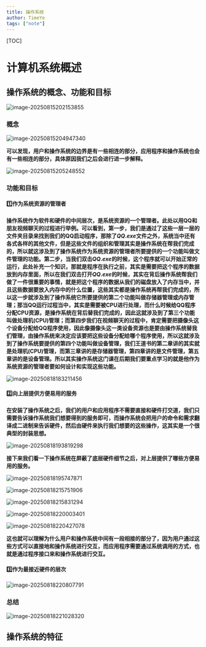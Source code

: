 ```yaml
---
title: 操作系统
author: TimeYe
tags: ["note"]
---
```




[TOC]

# 计算机系统概述

## 操作系统的概念、功能和目标

![image-20250815202153855](https://img.tynote.cn/img/typora/20250815202153979.png#800w)

### 概念

![image-20250815204947340](https://img.tynote.cn/img/typora/20250815204947478.png#800w)

**可以发现，用户和操作系统的边界是有一些相连的部分，应用程序和操作系统也会有一些相连的部分，具体原因我们之后会进行进一步解释。**

![image-20250815205248552](https://img.tynote.cn/img/typora/20250815205248734.png#800w)

### 功能和目标

#### 1️⃣作为系统资源的管理者

​	**操作系统作为软件和硬件的中间层次，是系统资源的一个管理者。此处以用QQ和朋友视频聊天的过程进行举例。可以看到，第一步，我们是通过了这些一层一层的文件夹目录来找到我们的QQ启动程序，那除了$QQ.exe$文件之外，系统当中还有各式各样的其他文件，但是这些文件的组织和管理其实是操作系统在帮我们完成的，所以就这涉及到了操作系统作为系统资源的管理者所要提供的一个功能叫做文件管理的功能。第二步，当我们双击$QQ.exe$的时候，这个程序就可以开始正常的运行，此处补充一个知识，那就是程序在执行之前，其实是需要把这个程序的数据放到内存里面，所以在我们双击打开$QQ.exe$的时候，其实在背后操作系统帮我们做了一件很重要的事情，就是把这个程序的数据从我们的磁盘放入了内存当中，并且这些数据要放入内存中的什么位置，这些其实都是操作系统再帮我们完成的，所以这一步就涉及到了操作系统它所要提供的第二个功能叫做存储器管理或内存管理；那当QQ运行过程当中，其实是需要被CPU进行处理，而什么时候给QQ程序分配CPU资源，是操作系统在背后替我们完成的，因此这就涉及到了第三个功能叫做处理机(CPU)管理；而第四步我们在视频聊天的过程中，肯定需要把摄像头这个设备分配给QQ程序使用，因此像摄像头这一类设备资源也是要由操作系统替我们管理，由操作系统来决定应该要把这些设备分配给哪个程序使用，所以这就涉及到了操作系统要提供的第四个功能叫做设备管理，我们王道书的第二章讲的其实就是处理机(CPU)管理，而第三章讲的是存储器管理，第四章讲的是文件管理，第五章讲的是设备管理。所以其实操作系统这门课在后期我们要重点学习的就是他作为系统资源的管理者要如何设计和实现这些功能。**

![image-20250818183211456](https://img.tynote.cn/img/typora/20250818183218704.png#800w)

#### 2️⃣向上层提供方便易用的服务

​	**在安装了操作系统之后，我们的用户和应用程序不需要直接和硬件打交道，我们只需要告诉操作系统我们想要得到的服务即可，而操作系统会把用户的命令和需求翻译成二进制来告诉硬件，然后由硬件来执行我们想要的这些操作，这其实是一个很典型的封装思想。**

![image-20250818193819298](https://img.tynote.cn/img/typora/20250818193819501.png#800w)

​	**接下来我们看一下操作系统在屏蔽了底层硬件细节之后，对上层提供了哪些方便易用的服务。**

![image-20250818195747871](https://img.tynote.cn/img/typora/20250818195748264.png#800w)

![image-20250818215751906](https://img.tynote.cn/img/typora/20250818215752073.png#800w)

![image-20250818215831294](https://img.tynote.cn/img/typora/20250818215831474.png#800w)

![image-20250818220003401](https://img.tynote.cn/img/typora/20250818220003564.png#800w)

![image-20250818220427078](https://img.tynote.cn/img/typora/20250818220427244.png#800w)



**这也就可以理解为什么用户和操作系统中间有一段相接的部分了，因为用户通过这些方式可以直接地和操作系统进行交互，而应用程序需要通过系统调用的方式，也就是通过程序接口来和操作系统进行交互。**

#### 3️⃣作为最接近硬件的层次

![image-20250818220807791](https://img.tynote.cn/img/typora/20250818220807936.png#800w)

### 总结

![image-20250818221028320](https://img.tynote.cn/img/typora/20250818221028465.png#800w)

## 操作系统的特征

